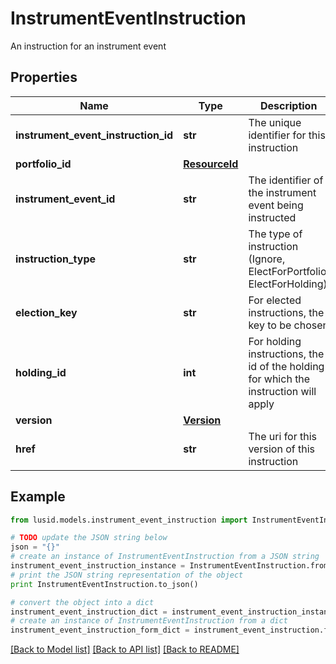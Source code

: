 # InstrumentEventInstruction

An instruction for an instrument event

## Properties
Name | Type | Description | Notes
------------ | ------------- | ------------- | -------------
**instrument_event_instruction_id** | **str** | The unique identifier for this instruction | [optional] 
**portfolio_id** | [**ResourceId**](ResourceId.md) |  | [optional] 
**instrument_event_id** | **str** | The identifier of the instrument event being instructed | [optional] 
**instruction_type** | **str** | The type of instruction (Ignore, ElectForPortfolio, ElectForHolding) | [optional] 
**election_key** | **str** | For elected instructions, the key to be chosen | [optional] 
**holding_id** | **int** | For holding instructions, the id of the holding for which the instruction will apply | [optional] 
**version** | [**Version**](Version.md) |  | [optional] 
**href** | **str** | The uri for this version of this instruction | [optional] 

## Example

```python
from lusid.models.instrument_event_instruction import InstrumentEventInstruction

# TODO update the JSON string below
json = "{}"
# create an instance of InstrumentEventInstruction from a JSON string
instrument_event_instruction_instance = InstrumentEventInstruction.from_json(json)
# print the JSON string representation of the object
print InstrumentEventInstruction.to_json()

# convert the object into a dict
instrument_event_instruction_dict = instrument_event_instruction_instance.to_dict()
# create an instance of InstrumentEventInstruction from a dict
instrument_event_instruction_form_dict = instrument_event_instruction.from_dict(instrument_event_instruction_dict)
```
[[Back to Model list]](../README.md#documentation-for-models) [[Back to API list]](../README.md#documentation-for-api-endpoints) [[Back to README]](../README.md)


